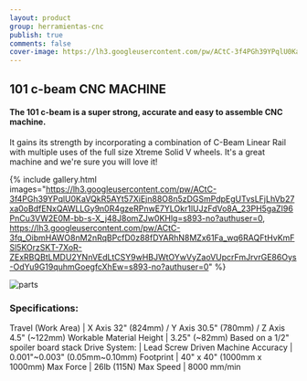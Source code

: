 ```yaml
---
layout: product
group: herramientas-cnc
publish: true
comments: false
cover-image: https://lh3.googleusercontent.com/pw/ACtC-3f4PGh39YPqlU0KaVQkR5AYt57XiEjn88O8n5zDGSmPdpEgUTvsLFjLhVb27xa0oBdfENxQAWLLGy9n0R4gzeRPnwE7YLOkr1lUJzFdVo8A_23PH5gaZI96PnCu3VW2E0M-bb-s-X_j48J8omZJw0KHlg=s893-no?authuser=0
---
```


## 101 c-beam CNC MACHINE

#### The 101 c-beam is a super strong, accurate and easy to assemble CNC machine.   

It gains its strength by incorporating a combination of C-Beam Linear Rail with multiple uses of the full size Xtreme Solid V wheels. It's a great machine and we're sure you will love it!

{% include gallery.html images="https://lh3.googleusercontent.com/pw/ACtC-3f4PGh39YPqlU0KaVQkR5AYt57XiEjn88O8n5zDGSmPdpEgUTvsLFjLhVb27xa0oBdfENxQAWLLGy9n0R4gzeRPnwE7YLOkr1lUJzFdVo8A_23PH5gaZI96PnCu3VW2E0M-bb-s-X_j48J8omZJw0KHlg=s893-no?authuser=0, https://lh3.googleusercontent.com/pw/ACtC-3fq_OibmHAWO8nM2nRqBPcfD0z88fDYARhN8MZx61Fa_wq6RAQFtHvKmFSl5KOrzSKT-7XoR-ZExRBQBtLMDU2YNnVEdLtCSY9wHBJWtOYwVyZaoVUpcrFmJrvrGE86Oys-OdYu9G19quhmGoegfcXhEw=s893-no?authuser=0" %}

![parts](https://lh3.googleusercontent.com/pw/ACtC-3eBBcB4v79Hq4IZCdTPyLj3l3a-8mgiJctM8JQtZOzlp_oLqKBiD8njvSYXg5ZIuGtlSA0xzcgSxKe_daeMbQU6Pr-bVcK_yKLzPm_bxyi7ajx49YEDjGo5vEo3FeVMYxcZ_NdqzRots9sDks-yJBVHMA=w893-h580-no?authuser=0)


### Specifications:

Travel (Work Area) | X Axis 32" (824mm) / Y Axis 30.5" (780mm) / Z Axis 4.5" (~122mm)
Workable Material Height | 3.25" (~82mm) Based on a 1/2" spoiler board stack
Drive System: | Lead Screw Driven
Machine Accuracy | 0.001"~0.003" (0.05mm~0.10mm)
Footprint | 40" x 40" (1000mm x 1000mm)
Max Force | 26lb (115N)
Max Speed | 8000 mm/min
